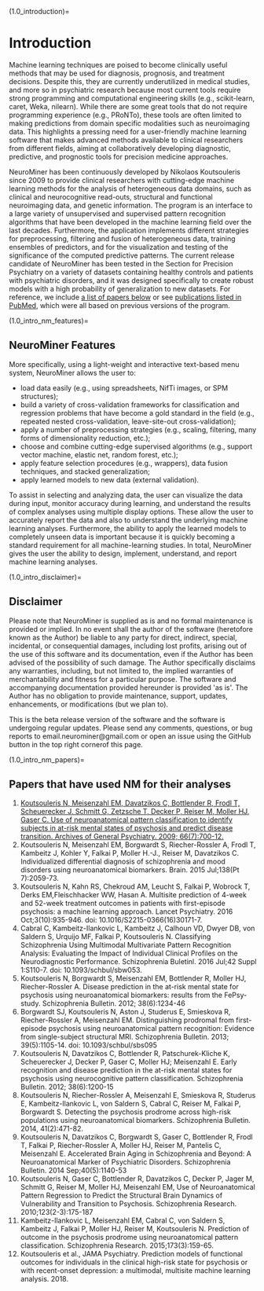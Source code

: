 (1.0_introduction)=
# Introduction
Machine learning techniques are poised to become clinically useful methods  that may be used for diagnosis, prognosis, and treatment decisions. Despite  this, they are currently underutilized in medical studies, and more so in psychiatric research because most current tools require strong programming and  computational engineering skills (e.g., scikit-learn, caret, Weka, nilearn). While  there are some great tools that do not require programming experience (e.g.,  PRoNTo), these tools are often limited to making predictions from domain specific modalities such as neuroimaging data. This highlights a pressing need for a user-friendly machine learning software that makes advanced methods available to clinical researchers from different fields, aiming at collaboratively developing diagnostic, predictive, and prognostic tools for precision medicine  approaches.

NeuroMiner has been continuously developed by Nikolaos Koutsouleris since 2009 to provide clinical researchers with cutting-edge machine learning methods for the analysis of heterogeneous data domains, such as clinical and neurocognitive read-outs, structural and functional neuroimaging data, and genetic information. The program is an interface to a large variety of unsupervised and supervised pattern recognition algorithms that have been developed in  the machine learning field over the last decades. Furthermore, the application implements different strategies for preprocessing, filtering and fusion of heterogeneous data, training ensembles of predictors, and for the visualization and testing of the significance of the computed predictive patterns. The current release candidate of NeuroMiner has been tested in the Section for  Precision Psychiatry on a variety of datasets containing healthy controls and  patients with psychiatric disorders, and it was designed specifically to create robust models with a high probability of generalization to new datasets. For reference, we include [a list of papers below](1.0_intro_nm_papers) or see [publications listed in
PubMed](https://www.ncbi.nlm.nih.gov/pubmed/?term=koutsouleris+n),
which were all based on previous versions of the program.

(1.0_intro_nm_features)=
## NeuroMiner Features
More specifically, using a light-weight and interactive text-based menu system, NeuroMiner allows the user to:

- load data easily (e.g., using spreadsheets, NifTi images, or SPM
structures);
- build a variety of cross-validation frameworks for classification and
regression problems that have become a gold standard in the field (e.g.,
repeated nested cross-validation, leave-site-out cross-validation);
- apply a number of preprocessing strategies (e.g., scaling, filtering,
many forms of dimensionality reduction, etc.);
- choose and combine cutting-edge supervised algorithms (e.g., support
vector machine, elastic net, random forest, etc.);
- apply feature selection procedures (e.g., wrappers), data fusion
techniques, and stacked generalization;
- apply learned models to new data (external validation).

To assist in selecting and analyzing data, the user can visualize the
data during input, monitor accuracy during learning, and understand the
results of complex analyses using multiple display options. These allow
the user to accurately report the data and also to understand the
underlying machine learning analyses. Furthermore, the ability to apply
the learned models to completely unseen data is important because it is
quickly becoming a standard requirement for all machine-learning
studies. In total, NeuroMiner gives the user the ability to design,
implement, understand, and report machine learning analyses.

(1.0_intro_disclaimer)=
## Disclaimer

Please note that NeuroMiner is supplied as is and no formal maintenance
is provided or implied. In no event shall the author of the software
(heretofore known as the Author) be liable to any party for direct,
indirect, special, incidental, or consequential damages, including lost
profits, arising out of the use of this software and its documentation,
even if the Author has been advised of the possibility of such damage.
The Author specifically disclaims any warranties, including, but not
limited to, the implied warranties of merchantability and fitness for a
particular purpose. The software and accompanying documentation provided
hereunder is provided 'as is'. The Author has no obligation to provide
maintenance, support, updates, enhancements, or modifications (but we
plan to).

This is the beta release version of the software and the software is
undergoing regular updates. Please send any comments, questions, or bug
reports to email.neurominer\@gmail.com or open an issue using the GitHub button in the top right cornerof this page.

(1.0_intro_nm_papers)=
## Papers that have used NM for their analyses

1. [Koutsouleris N, Meisenzahl EM, Davatzikos C, Bottlender R, Frodl T,
Scheuerecker J, Schmitt G, Zetzsche T, Decker P, Reiser M, Moller HJ,
Gaser C. Use of neuroanatomical pattern classification to identify
subjects in at-risk mental states of psychosis and predict disease
transition. Archives of General Psychiatry. 2009; 66(7):700-12.](https://10.1001/archgenpsychiatry.2009.62)
2. Koutsouleris N, Meisenzahl EM, Borgwardt S, Riecher-Rossler A, Frodl
T, Kambeitz J, Kohler Y, Falkai P, Moller H.-J., Reiser M, Davatzikos C.
Individualized differential diagnosis of schizophrenia and mood
disorders using neuroanatomical biomarkers. Brain. 2015 Jul;138(Pt
7):2059-73.
3. Koutsouleris N, Kahn RS, Chekroud AM, Leucht S, Falkai P, Wobrock T,
Derks EM,Fleischhacker WW, Hasan A. Multisite prediction of 4-week and
52-week treatment outcomes in patients with first-episode psychosis: a
machine learning approach. Lancet Psychiatry. 2016 Oct;3(10):935-946.
doi: 10.1016/S2215-0366(16)30171-7.
4. Cabral C, Kambeitz-Ilankovic L, Kambeitz J, Calhoun VD, Dwyer DB, von
Saldern S, Urquijo MF, Falkai P, Koutsouleris N. Classifying
Schizophrenia Using Multimodal Multivariate Pattern Recognition
Analysis: Evaluating the Impact of Individual Clinical Profiles on the
Neurodiagnostic Performance. Schizophrenia Buletinl. 2016 Jul;42 Suppl
1:S110-7. doi: 10.1093/schbul/sbw053.
5. Koutsouleris N, Borgwardt S, Meisenzahl EM, Bottlender R, Moller HJ,
Riecher-Rossler A. Disease prediction in the at-risk mental state for
psychosis using neuroanatomical biomarkers: results from the
FePsy-study. Schizophrenia Bulletin. 2012; 38(6):1234-46
6. Borgwardt SJ, Koutsouleris N, Aston J, Studerus E, Smieskova R,
Riecher-Rossler A, Meisenzahl EM. Distinguishing prodromal from
first-episode psychosis using neuroanatomical pattern recognition:
Evidence from single-subject structural MRI. Schizophrenia Bulletin.
2013; 39(5):1105-14. doi: 10.1093/schbul/sbs095
7. Koutsouleris N, Davatzikos C, Bottlender R, Patschurek-Kliche K,
Scheuerecker J, Decker P, Gaser C, Moller HJ; Meisenzahl E. Early
recognition and disease prediction in the at-risk mental states for
psychosis using neurocognitive pattern classification. Schizophrenia
Bulletin. 2012; 38(6):1200-15
8. Koutsouleris N, Riecher-Rossler A, Meisenzahl E, Smieskova R,
Studerus E, Kambeitz-Ilankovic L, von Saldern S, Cabral C, Reiser M,
Falkai P, Borgwardt S. Detecting the psychosis prodrome across high-risk
populations using neuroanatomical biomarkers. Schizophrenia Bulletin.
2014, 41(2):471-82.
9. Koutsouleris N, Davatzikos C, Borgwardt S, Gaser C, Bottlender R,
Frodl T, Falkai P, Riecher-Rossler A, Moller HJ, Reiser M, Pantelis C,
Meisenzahl E. Accelerated Brain Aging in Schizophrenia and Beyond: A
Neuroanatomical Marker of Psychiatric Disorders. Schizophrenia Bulletin.
2014 Sep;40(5):1140-53
10. Koutsouleris N, Gaser C, Bottlender R, Davatzikos C, Decker P, Jager
M, Schmitt G, Reiser M, Moller HJ, Meisenzahl EM, Use of Neuroanatomical
Pattern Regression to Predict the Structural Brain Dynamics of
Vulnerability and Transition to Psychosis. Schizophrenia Research.
2010;123(2-3):175-187
11. Kambeitz-Ilankovic L, Meisenzahl EM, Cabral C, von Saldern S,
Kambeitz J, Falkai P, Moller HJ, Reiser M, Koutsouleris N. Prediction of
outcome in the psychosis prodrome using neuroanatomical pattern
classification. Schizophrenia Research. 2015;173(3):159-65.
12. Koutsouleris et al., JAMA Psychiatry. Prediction models of
functional outcomes for individuals in the clinical high-risk state for
psychosis or with recent-onset depression: a multimodal, multisite
machine learning analysis. 2018.
